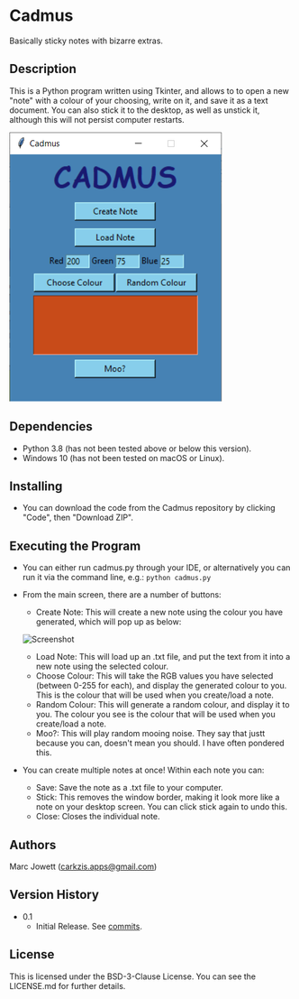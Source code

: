 # Cadmus
Basically sticky notes with bizarre extras.

## Description
This is a Python program written using Tkinter, and allows to to open a new "note" with a colour of your choosing, write on it, and save it as a text document.  You can also stick it to the desktop, as well as unstick it, although this will not persist computer restarts.

![Screenshot](cadmus_screenshots/cadmus_main.png)

## Dependencies
* Python 3.8 (has not been tested above or below this version).
* Windows 10 (has not been tested on macOS or Linux).

## Installing
* You can download the code from the Cadmus repository by clicking "Code", then "Download ZIP".

## Executing the Program
* You can either run cadmus.py through your IDE, or alternatively you can run it via the command line, e.g.:
```python cadmus.py```
* From the main screen, there are a number of buttons:
  * Create Note: This will create a new note using the colour you have generated, which will pop up as below:
 
  ![Screenshot](cadmus_screenshots/cadmus_note.png)
  * Load Note: This will load up an .txt file, and put the text from it into a new note using the selected colour.
  * Choose Colour: This will take the RGB values you have selected (between 0-255 for each), and display the generated colour to you.  This is the colour that will be used when you create/load a note.
  * Random Colour: This will generate a random colour, and display it to you.  The colour you see is the colour that will be used when you create/load a note.
  * Moo?: This will play random mooing noise. They say that justt because you can, doesn't mean you should.  I have often pondered this.
* You can create multiple notes at once! Within each note you can:
    * Save: Save the note as a .txt file to your computer.
    * Stick: This removes the window border, making it look more like a note on your desktop screen.  You can click stick again to undo this.
    * Close: Closes the individual note.

## Authors
Marc Jowett (carkzis.apps@gmail.com)

## Version History
* 0.1
  * Initial Release.  See [commits](https://github.com/Carkzis/Cadmus/commits/main).

## License
This is licensed under the BSD-3-Clause License.  You can see the LICENSE.md for further details.
